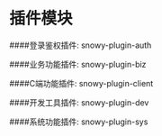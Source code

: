 # 插件模块

####登录鉴权插件: snowy-plugin-auth

####业务功能插件: snowy-plugin-biz

####C端功能插件: snowy-plugin-client

####开发工具插件: snowy-plugin-dev

####系统功能插件: snowy-plugin-sys